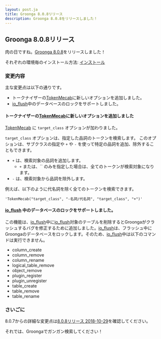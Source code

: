 ```yaml
---
layout: post.ja
title: Groonga 8.0.8リリース
description: Groonga 8.0.8をリリースしました！
---
```


## Groonga 8.0.8リリース

肉の日ですね。[Groonga 8.0.8](/ja/docs/news.html#release-8-0-8)をリリースしました！

それぞれの環境毎のインストール方法: [インストール](/ja/docs/install.html)

### 変更内容

主な変更点は以下の通りです。

* トークナイザーの[TokenMecab](/ja/docs/reference/tokenizers#tokenmecab)に新しいオプションを追加しました。
* [io_flush](/ja/docs/reference/commands/io_flush)中のデータベースのロックをサポートしました。

#### トークナイザーの[TokenMecab](/ja/docs/reference/tokenizers#tokenmecab)に新しいオプションを追加しました

[TokenMecab](/ja/docs/reference/tokenizers#tokenmecab) に `target_class` オプションが加わりました。

`target_class` オプションは、指定した品詞のトークンを検索します。
このオプションは、サブクラスの指定や `+` や `-` を使って特定の品詞を追加、除外することもできます。

 * `+` は、検索対象の品詞を追加します。
   * `+` または、`` のみを指定した場合は、全てのトークンが検索対象になります。
 * `-` は、検索対象から品詞を除外します。


例えば、以下のように代名詞を除く全てのトークンを検索できます。

`'TokenMecab("target_class", "-名詞/代名詞", "target_class", "+")'`

#### [io_flush](/ja/docs/reference/commands/io_flush) 中のデータベースのロックをサポートしました。

この機能は、[io_flush](/ja/docs/reference/commands/io_flush)中に[io_flush](/ja/docs/reference/commands/io_flush)対象のテーブルを削除するとGroongaがクラッシュするバグを修正するために追加しました。[io_flush](/ja/docs/reference/commands/io_flush)は、フラッシュ中にGroongaのデータベースをロックします。そのため、[io_flush](/ja/docs/reference/commands/io_flush)中は以下のコマンドは実行できません。

 * column_create
 * column_remove
 * column_rename
 * logical_table_remove
 * object_remove
 * plugin_register
 * plugin_unregister
 * table_create
 * table_remove
 * table_rename

### さいごに

8.0.7からの詳細な変更点は[8.0.8リリース 2018-10-29](/ja/docs/news.html#release-8-0-8)を確認してください。

それでは、Groongaでガンガン検索してください！
